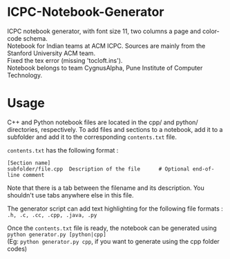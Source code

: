 # ICPC-Notebook-Generator
ICPC notebook generator, with font size 11, two columns a page and color-code schema.  
Notebook for Indian teams at ACM ICPC. Sources are mainly from the Stanford University ACM team.  
Fixed the tex error (missing 'tocloft.ins').  
Notebook belongs to team CygnusAlpha, Pune Institute of Computer Technology.  

# Usage
C++ and Python notebook files are located in the cpp/ and python/ directories, respectively.
To add files and sections to a notebook, add it to a subfolder and add it to the corresponding `contents.txt` file.

`contents.txt` has the following format :
```
[Section name]
subfolder/file.cpp  Description of the file      # Optional end-of-line comment
```
Note that there is a tab between the filename and its description. You shouldn't use tabs anywhere else in this file.

The generator script can add text highlighting for the following file formats : `.h, .c, .cc, .cpp, .java, .py`

Once the `contents.txt` file is ready, the notebook can be generated using `python generator.py [python|cpp]`  
(Eg: `python generator.py cpp`, if you want to generate using the cpp folder codes)
